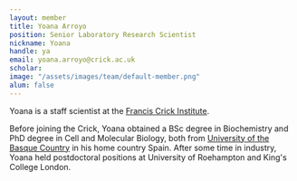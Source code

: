 ```yaml
---
layout: member
title: Yoana Arroyo
position: Senior Laboratory Research Scientist
nickname: Yoana
handle: ya
email: yoana.arroyo@crick.ac.uk
scholar: 
image: "/assets/images/team/default-member.png"
alum: false
---
```


Yoana is a staff scientist at the [Francis Crick Institute].

Before joining the Crick, Yoana obtained a BSc degree in Biochemistry and PhD degree in Cell and Molecular Biology, both from [University of the Basque Country] in his home country Spain. After some time in industry, Yoana held postdoctoral positions at University of Roehampton and King's College London.

[Francis Crick Institute]: https://www.crick.ac.uk
[University of the Basque Country]: https://www.ehu.eus/en/en-home